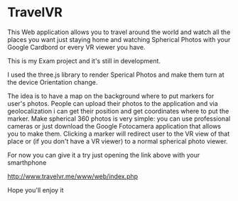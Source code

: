 TravelVR 
========

This Web application allows you to travel around the world and watch all the places you want just staying home and watching Spherical Photos with your Google Cardbord or every VR viewer you have.

This is my Exam project and it's still in development.

I used the three.js library to render Sperical Photos and make them turn at the device Orientation change.

The idea is to have a map on the background where to put markers for user's photos. People can upload their photos to the application and via geolocalization i can get their position and get coordinates where to put the marker. Make spherical 360 photos is very simple: you can use professional cameras or just download the Google Fotocamera application that allows you to make them. Clicking a marker will redirect user to the VR view of that place or (if you don't have a VR viewer) to a normal spherical photo viewer.

For now you can give it a try just opening the link above with your smarthphone

http://www.travelvr.me/www/web/index.php

Hope you'll enjoy it

